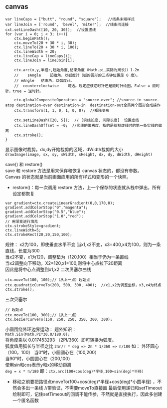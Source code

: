 ## canvas
```
var lineCaps = ["butt", "round", "square"];   //线条末端样式
var lineJoin = ['round', 'bevel', 'miter'];  //线条间连接
cxt.setLineDash([10, 20, 30]);  //设置虚线
for (var i = 0; i < 3; i++){
    ctx.beginPath();
    ctx.moveTo(20 + 30 * i, 30);
    ctx.lineTo(20 + 30 * i, 100);
    ctx.lineWidth = 20;
    ctx.lineCap = lineCaps[i];
    ctx.lineJoin = lineJoin[i];
    
    ctx.arc(x,y,半径r,起始角度,结束角度（Math.pi,实际为周长））1-2π
    //    sAngle	起始角，以弧度计（弧的圆形的三点钟位置是 0 度）。  
    // eAngle	结束角，以弧度计。  
    //  counterclockwise	可选。规定应该逆时针还是顺时针绘图。False = 顺时针，true = 逆时针。   
    
    ctx.globalCompositeOperation = "source-over"; //source-in source-atop destination-over destination-in  destination-out全局两个图形合成操作
    ctx.transform(1, 1, 0, 1, 0, 0);  //矩阵变形
    
    ctx.setLineDash([20, 5]);  // [实线长度, 间隙长度]  设置虚线
    ctx.lineDashOffset = -0;  //实线的偏离度，指的是绘制虚线时的第一条实线的偏离
    ctx.stroke();
}
```
显示图像时裁剪。dx,dy开始裁剪的区域，dWidth裁剪的大小  
`drawImage(image, sx, sy, sWidth, sHeight, dx, dy, dWidth, dHeight)`  

save() 和 restore()  
save 和 restore 方法是用来保存和恢复 canvas 状态的，都没有参数。  
Canvas 的状态就是当前画面应用的所有样式和变形的一个快照。
* restore()：每一次调用 restore 方法，上一个保存的状态就从栈中弹出，所有设定都恢复

```
var gradient=ctx.createLinearGradient(0,0,170,0);
gradient.addColorStop("0","magenta");
gradient.addColorStop("0.5","blue");
gradient.addColorStop("1.0","red");
// 用渐变进行填充
ctx.strokeStyle=gradient;
ctx.lineWidth=5;
ctx.strokeRect(20,20,150,100);
```

规律：
x2为100，即使垂直水平不变
当x1,x2不变，x3=400,x4为100，则为一条直线，长度为300  
当x2不变，x1为120，调整垫为（120,100）相当于仍为一条直线  
当x2调整向下移动，X2=120,x1=100,则将中心点拉下20距离  
因此是将中心点调整到x1,x2
二次贝塞尔曲线
```
ctx.moveTo(100, 100);//（从上一点）起始点
ctx.quadraticCurveTo(200, 500, 300, 400);  //x1,x2为调整坐标，x3,x4为终点
ctx.stroke();
```
三次贝塞尔
```
// 起始点
ctx.moveTo(100, 300);//（从上一点）
ctx.bezierCurveTo(150, 250, 250, 350, 300, 300);
```


小圆围绕外环边界运动：
题外知识：  
`Math.Sin(Math.PI*30.0/180.0);`  
将角度乘以 0.017453293 （2PI/360）即可转换为弧度。  
弧度值用弧长与半径之比
`2πr/r * deg => 2π * 1/360 => π/180`
如：
外环圆心（100，100）
当0°时，小圆圆心在（100,200）  
当90°时，小圆圆心在（200,100）  
使用sin和cos表示y和x的移动距离  
`deg = x * π/180`
即：`ctx.arc(100+cos(deg)*半径,100+sin(deg)*半径)`
* 移动之前要把路径点moveTo(100+cos(deg)*半径+cos(deg)*小圆半径) ，不然会多出一条线  //带验证，不需要moveTo直接画
最后使用递归和setTimeout绘制即可，记住setTimeout的回调不能传参，不然就是直接执行，因此多创建一个匿名函数  
